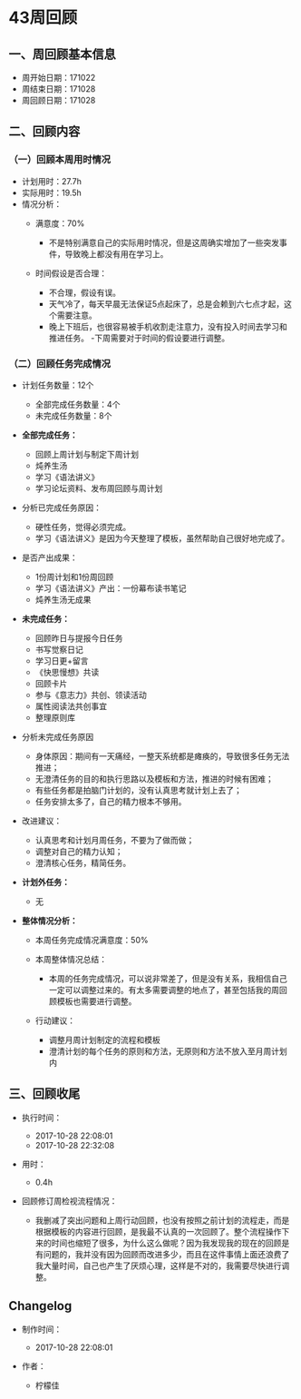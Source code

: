 # 43周回顾
##  一、周回顾基本信息
- 周开始日期：171022
- 周结束日期：171028
- 周回顾日期：171028



## 二、回顾内容

### （一）回顾本周用时情况
- 计划用时：27.7h
- 实际用时：19.5h
- 情况分析：
    - 满意度：70%
    
        - 不是特别满意自己的实际用时情况，但是这周确实增加了一些突发事件，导致晚上都没有用在学习上。
    - 时间假设是否合理：
    
        - 不合理，假设有误。
        - 天气冷了，每天早晨无法保证5点起床了，总是会赖到六七点才起，这个需要注意。
        - 晚上下班后，也很容易被手机收割走注意力，没有投入时间去学习和推进任务。
        -下周需要对于时间的假设要进行调整。
  
   

### （二）回顾任务完成情况
- 计划任务数量：12个
    - 全部完成任务数量：4个
    - 未完成任务数量：8个
- **全部完成任务：**
    - 回顾上周计划与制定下周计划
    - 炖养生汤
    - 学习《语法讲义》
    - 学习论坛资料、发布周回顾与周计划

- 分析已完成任务原因：

    - 硬性任务，觉得必须完成。
    - 学习《语法讲义》是因为今天整理了模板，虽然帮助自己很好地完成了。



- 是否产出成果：
   
    - 1份周计划和1份周回顾
    - 学习《语法讲义》产出：一份幕布读书笔记
    - 炖养生汤无成果
    

    
- **未完成任务：**

    - 回顾昨日与提报今日任务
    - 书写觉察日记
    - 学习日更+留言
    - 《快思慢想》共读
    - 回顾卡片
    - 参与《意志力》共创、领读活动
    - 属性阅读法共创事宜
    - 整理原则库
    
    
- 分析未完成任务原因

    - 身体原因：期间有一天痛经，一整天系统都是瘫痪的，导致很多任务无法推进；
    - 无澄清任务的目的和执行思路以及模板和方法，推进的时候有困难；
    - 有些任务都是拍脑门计划的，没有认真思考就计划上去了；
    - 任务安排太多了，自己的精力根本不够用。

- 改进建议：
    
    - 认真思考和计划月周任务，不要为了做而做；
    - 调整对自己的精力认知；
    - 澄清核心任务，精简任务。
    
- **计划外任务：**

    - 无

- **整体情况分析：**
    - 本周任务完成情况满意度：50%
    
    - 本周整体情况总结：

        - 本周的任务完成情况，可以说非常差了，但是没有关系，我相信自己一定可以调整过来的。有太多需要调整的地点了，甚至包括我的周回顾模板也需要进行调整。
        
    - 行动建议：
    
        - 调整月周计划制定的流程和模板
        - 澄清计划的每个任务的原则和方法，无原则和方法不放入至月周计划内
    
        
        

## 三、回顾收尾

- 执行时间：

    - 2017-10-28 22:08:01
    - 2017-10-28 22:32:08
    
- 用时：

    -  0.4h
    
- 回顾修订周检视流程情况：

    - 我删减了突出问题和上周行动回顾，也没有按照之前计划的流程走，而是根据模板的内容进行回顾，是我最不认真的一次回顾了。整个流程操作下来的时间也缩短了很多，为什么这么做呢？因为我发现我的现在的回顾是有问题的，我并没有因为回顾而改进多少，而且在这件事情上面还浪费了我大量时间，自己也产生了厌烦心理，这样是不对的，我需要尽快进行调整。

## Changelog
- 制作时间：

    - 2017-10-28 22:08:01
    
- 作者：
    - 柠檬佳